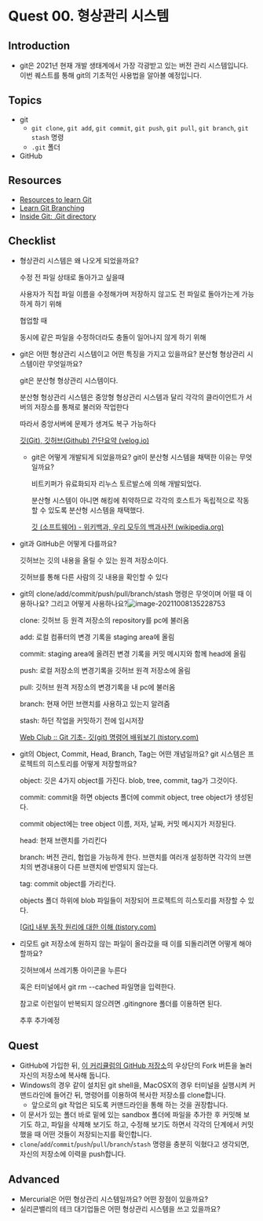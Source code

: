 # Quest 00. 형상관리 시스템

## Introduction
* git은 2021년 현재 개발 생태계에서 가장 각광받고 있는 버전 관리 시스템입니다. 이번 퀘스트를 통해 git의 기초적인 사용법을 알아볼 예정입니다.

## Topics
* git
  * `git clone`, `git add`, `git commit`, `git push`, `git pull`, `git branch`, `git stash` 명령
  * `.git` 폴더
* GitHub

## Resources
* [Resources to learn Git](https://try.github.io)
* [Learn Git Branching](https://learngitbranching.js.org/?locale=ko)
* [Inside Git: .Git directory](https://githowto.com/git_internals_git_directory)

## Checklist
* 형상관리 시스템은 왜 나오게 되었을까요?

  수정 전 파일 상태로 돌아가고 싶을때

  사용자가 직접 파일 이름을 수정해가며 저장하지 않고도 전 파일로 돌아가는게 가능하게 하기 위해

  협업할 때

  동시에 같은 파일을 수정하더라도 충돌이 일어나지 않게 하기 위해

* git은 어떤 형상관리 시스템이고 어떤 특징을 가지고 있을까요? 분산형 형상관리 시스템이란 무엇일까요?
  
  git은 분산형 형상관리 시스템이다.
  
  분산형 형상관리 시스템은 중앙형 형상관리 시스템과 달리 각각의 클라이언트가 서버의 저장소를 통채로 불러와 작업한다
  
  따라서 중앙서버에 문제가 생겨도 복구 가능하다
  
  [깃(Git), 깃허브(Github) 간단요약 (velog.io)](https://velog.io/@gparkkii/GitGithub)
  
  * git은 어떻게 개발되게 되었을까요? git이 분산형 시스템을 채택한 이유는 무엇일까요?
  
    비트키퍼가 유료화되자 리누스 토르발스에 의해 개발되었다.
  
    분산형 시스템이 아니면 해킹에 취약하므로 각각의 호스트가 독립적으로 작동할 수 있도록 분산형 시스템을 채택했다.
  
    [깃 (소프트웨어) - 위키백과, 우리 모두의 백과사전 (wikipedia.org)](https://ko.wikipedia.org/wiki/깃_(소프트웨어))
  
* git과 GitHub은 어떻게 다를까요?

  깃허브는 깃의 내용을 올릴 수 있는 원격 저장소이다.

  깃허브를 통해 다른 사람의 깃 내용을 확인할 수 있다

* git의 clone/add/commit/push/pull/branch/stash 명령은 무엇이며 어떨 때 이용하나요? 그리고 어떻게 사용하나요?![image-20211008135228753](C:\Users\dyk62\AppData\Roaming\Typora\typora-user-images\image-20211008135228753.png)

  clone: 깃허브 등 원격 저장소의 repository를 pc에 불러옴

  add: 로컬 컴퓨터의 변경 기록을 staging area에 올림

  commit: staging area에 올려진 변경 기록을 커밋 메시지와 함께 head에 올림

  push: 로컬 저장소의 변경기록을 깃허브 원격 저장소에 올림

  pull: 깃허브 원격 저장소의 변경기록을 내 pc에 불러옴

  branch: 현재 어떤 브랜치를 사용하고 있는지 알려줌

  stash: 하던 작업을 커밋하기 전에 임시저장

  [Web Club :: Git 기초- 깃(git) 명령어 배워보기 (tistory.com)](https://webclub.tistory.com/317)

* git의 Object, Commit, Head, Branch, Tag는 어떤 개념일까요? git 시스템은 프로젝트의 히스토리를 어떻게 저장할까요?

  object: 깃은 4가지 object를 가진다. blob, tree, commit, tag가 그것이다.

  commit: commit을 하면 objects 폴더에 commit object, tree object가 생성된다.

  commit object에는 tree object 이름, 저자, 날짜, 커밋 메시지가 저장된다.

  head: 현재 브랜치를 가리킨다

  branch: 버전 관리, 협업을 가능하게 한다. 브랜치를 여러개 설정하면 각각의 브랜치의 변경내용이 다른 브랜치에 반영되지 않는다.

  tag: commit object를 가리킨다.

  objects 폴더 하위에 blob 파일들이 저장되어 프로젝트의 히스토리를 저장할 수 있다.

  [[Git\] 내부 동작 원리에 대한 이해 (tistory.com)](https://it-eldorado.tistory.com/4)

* 리모트 git 저장소에 원하지 않는 파일이 올라갔을 때 이를 되돌리려면 어떻게 해야 할까요?

  깃허브에서 쓰레기통 아이콘을 누른다

  혹은 터미널에서 git rm --cached 파일명을 입력한다.

  참고로 이런일이 반복되지 않으려면 .gitingnore 폴더를 이용하면 된다.

  추후 추가예정

## Quest
* GitHub에 가입한 뒤, [이 커리큘럼의 GitHub 저장소](https://github.com/KnowRe-Dev/WebDevCurriculum)의 우상단의 Fork 버튼을 눌러 자신의 저장소에 복사해 둡니다.
* Windows의 경우 같이 설치된 git shell을, MacOSX의 경우 터미널을 실행시켜 커맨드라인에 들어간 뒤, 명령어를 이용하여 복사한 저장소를 clone합니다.
  * 앞으로의 git 작업은 되도록 커맨드라인을 통해 하는 것을 권장합니다.
* 이 문서가 있는 폴더 바로 밑에 있는 sandbox 폴더에 파일을 추가한 후 커밋해 보기도 하고, 파일을 삭제해 보기도 하고, 수정해 보기도 하면서 각각의 단계에서 커밋했을 때 어떤 것들이 저장되는지를 확인합니다.
* `clone`/`add`/`commit`/`push`/`pull`/`branch`/`stash` 명령을 충분히 익혔다고 생각되면, 자신의 저장소에 이력을 push합니다.

## Advanced
* Mercurial은 어떤 형상관리 시스템일까요? 어떤 장점이 있을까요?
* 실리콘밸리의 테크 대기업들은 어떤 형상관리 시스템을 쓰고 있을까요?
